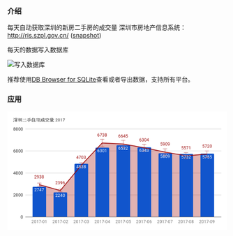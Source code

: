 ### 介绍
每天自动获取深圳的新房二手房的成交量
深圳市房地产信息系统：http://ris.szpl.gov.cn/ ([snapshot])

每天的数据写入数据库

![写入数据库](resource/pic1.PNG "Hello")

推荐使用[DB Browser for SQLite](http://sqlitebrowser.org/)查看或者导出数据，支持所有平台。


### 应用

![2017](resource/2017.png "2017")

[snapshot]: http://www.30daydo.com/uploads/article/20161012/a174e3e3ea03c9c2f275c2c05ea83dd3.PNG
